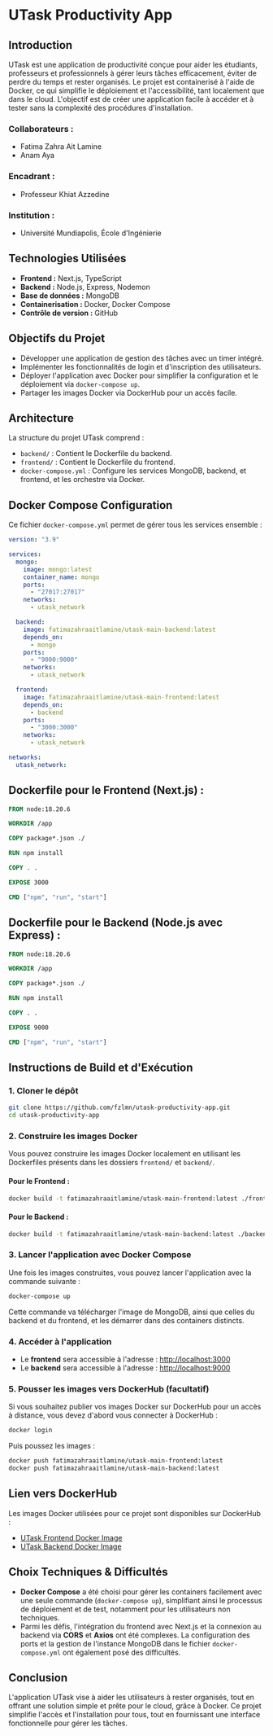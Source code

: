 
# UTask Productivity App

## Introduction
UTask est une application de productivité conçue pour aider les étudiants, professeurs et professionnels à gérer leurs tâches efficacement, éviter de perdre du temps et rester organisés. Le projet est containerisé à l'aide de Docker, ce qui simplifie le déploiement et l'accessibilité, tant localement que dans le cloud. L'objectif est de créer une application facile à accéder et à tester sans la complexité des procédures d'installation.

### **Collaborateurs :**
- Fatima Zahra Ait Lamine
- Anam Aya

### **Encadrant :**
- Professeur Khiat Azzedine

### **Institution :**
- Université Mundiapolis, École d'Ingénierie

## Technologies Utilisées
- **Frontend :** Next.js, TypeScript
- **Backend :** Node.js, Express, Nodemon
- **Base de données :** MongoDB
- **Containerisation :** Docker, Docker Compose
- **Contrôle de version :** GitHub

## Objectifs du Projet
- Développer une application de gestion des tâches avec un timer intégré.
- Implémenter les fonctionnalités de login et d'inscription des utilisateurs.
- Déployer l'application avec Docker pour simplifier la configuration et le déploiement via `docker-compose up`.
- Partager les images Docker via DockerHub pour un accès facile.

## Architecture
La structure du projet UTask comprend :
- `backend/` : Contient le Dockerfile du backend.
- `frontend/` : Contient le Dockerfile du frontend.
- `docker-compose.yml` : Configure les services MongoDB, backend, et frontend, et les orchestre via Docker.

## Docker Compose Configuration
Ce fichier `docker-compose.yml` permet de gérer tous les services ensemble :
```yaml
version: "3.9"

services:
  mongo:
    image: mongo:latest
    container_name: mongo
    ports:
      - "27017:27017"
    networks:
      - utask_network

  backend:
    image: fatimazahraaitlamine/utask-main-backend:latest
    depends_on:
      - mongo
    ports:
      - "9000:9000"
    networks:
      - utask_network

  frontend:
    image: fatimazahraaitlamine/utask-main-frontend:latest
    depends_on:
      - backend
    ports:
      - "3000:3000"
    networks:
      - utask_network

networks:
  utask_network:
```

## Dockerfile pour le Frontend (Next.js) :
```dockerfile
FROM node:18.20.6

WORKDIR /app

COPY package*.json ./

RUN npm install

COPY . .

EXPOSE 3000

CMD ["npm", "run", "start"]
```

## Dockerfile pour le Backend (Node.js avec Express) :
```dockerfile
FROM node:18.20.6

WORKDIR /app

COPY package*.json ./

RUN npm install

COPY . .

EXPOSE 9000

CMD ["npm", "run", "start"]
```

## Instructions de Build et d'Exécution

### 1. Cloner le dépôt
```bash
git clone https://github.com/fzlmn/utask-productivity-app.git
cd utask-productivity-app
```

### 2. Construire les images Docker
Vous pouvez construire les images Docker localement en utilisant les Dockerfiles présents dans les dossiers `frontend/` et `backend/`.

#### Pour le Frontend :
```bash
docker build -t fatimazahraaitlamine/utask-main-frontend:latest ./frontend
```

#### Pour le Backend :
```bash
docker build -t fatimazahraaitlamine/utask-main-backend:latest ./backend
```

### 3. Lancer l'application avec Docker Compose
Une fois les images construites, vous pouvez lancer l'application avec la commande suivante :
```bash
docker-compose up
```

Cette commande va télécharger l'image de MongoDB, ainsi que celles du backend et du frontend, et les démarrer dans des containers distincts.

### 4. Accéder à l'application
- Le **frontend** sera accessible à l'adresse : [http://localhost:3000](http://localhost:3000)
- Le **backend** sera accessible à l'adresse : [http://localhost:9000](http://localhost:9000)

### 5. Pousser les images vers DockerHub (facultatif)
Si vous souhaitez publier vos images Docker sur DockerHub pour un accès à distance, vous devez d'abord vous connecter à DockerHub :
```bash
docker login
```
Puis poussez les images :
```bash
docker push fatimazahraaitlamine/utask-main-frontend:latest
docker push fatimazahraaitlamine/utask-main-backend:latest
```

## Lien vers DockerHub
Les images Docker utilisées pour ce projet sont disponibles sur DockerHub :
- [UTask Frontend Docker Image](https://hub.docker.com/r/fzlmn/utask-main-frontend)
- [UTask Backend Docker Image](https://hub.docker.com/r/fzlmn/utask-main-backend)

## Choix Techniques & Difficultés
- **Docker Compose** a été choisi pour gérer les containers facilement avec une seule commande (`docker-compose up`), simplifiant ainsi le processus de déploiement et de test, notamment pour les utilisateurs non techniques.
- Parmi les défis, l'intégration du frontend avec Next.js et la connexion au backend via **CORS** et **Axios** ont été complexes. La configuration des ports et la gestion de l'instance MongoDB dans le fichier `docker-compose.yml` ont également posé des difficultés.

## Conclusion
L'application UTask vise à aider les utilisateurs à rester organisés, tout en offrant une solution simple et prête pour le cloud, grâce à Docker. Ce projet simplifie l'accès et l'installation pour tous, tout en fournissant une interface fonctionnelle pour gérer les tâches.
